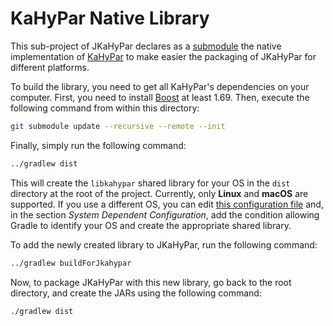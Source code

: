 # KaHyPar Native Library

This sub-project of JKaHyPar declares as a [submodule](kahypar) the native
implementation of [KaHyPar](https://github.com/kahypar/kahypar) to
make easier the packaging of JKaHyPar for different platforms.

To build the library, you need to get all KaHyPar's dependencies on your
computer.
First, you need to install [Boost](https://www.boost.org) at least 1.69.
Then, execute the following command from within this directory:

```bash
git submodule update --recursive --remote --init
```

Finally, simply run the following command:

```bash
../gradlew dist
```

This will create the `libkahypar` shared library for your OS in the `dist`
directory at the root of the project.
Currently, only **Linux** and **macOS** are supported.
If you use a different OS, you can edit [this configuration file](build.gradle)
and, in the section *System Dependent Configuration*, add the condition
allowing Gradle to identify your OS and create the appropriate shared library.

To add the newly created library to JKaHyPar, run the following command:

```bash
../gradlew buildForJkahypar
```

Now, to package JKaHyPar with this new library, go back to the root directory,
and create the JARs using the following command:

```bash
./gradlew dist
```

